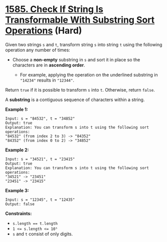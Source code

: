 # [1585. Check If String Is Transformable With Substring Sort Operations][link] (Hard)

[link]: https://leetcode.com/problems/check-if-string-is-transformable-with-substring-sort-operations/

Given two strings `s` and `t`, transform string `s` into string `t` using the following operation
any number of times:

- Choose a **non-empty** substring in `s` and sort it in place so the characters are in **ascending
order**.

  - For example, applying the operation on the underlined substring in `"14234"` results in
`"12344"`.

Return `true` if it is possible to transform `s` into `t`. Otherwise, return `false`.

A **substring** is a contiguous sequence of characters within a string.

**Example 1:**

```
Input: s = "84532", t = "34852"
Output: true
Explanation: You can transform s into t using the following sort operations:
"84532" (from index 2 to 3) -> "84352"
"84352" (from index 0 to 2) -> "34852"
```

**Example 2:**

```
Input: s = "34521", t = "23415"
Output: true
Explanation: You can transform s into t using the following sort operations:
"34521" -> "23451"
"23451" -> "23415"
```

**Example 3:**

```
Input: s = "12345", t = "12435"
Output: false
```

**Constraints:**

- `s.length == t.length`
- `1 <= s.length <= 10⁵`
- `s` and `t` consist of only digits.
